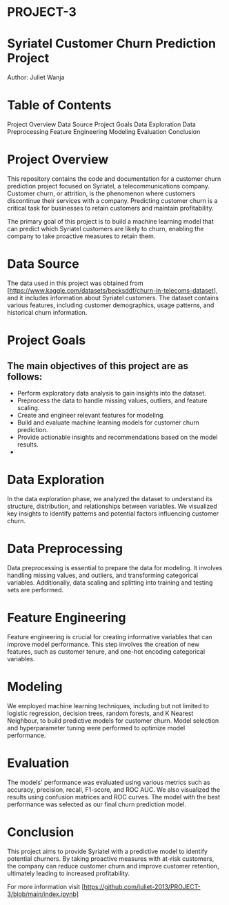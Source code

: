 # PROJECT-3
# Syriatel Customer Churn Prediction Project
   Author: Juliet Wanja

# Table of Contents
Project Overview
Data Source
Project Goals
Data Exploration
Data Preprocessing
Feature Engineering
Modeling
Evaluation
Conclusion

# Project Overview
This repository contains the code and documentation for a customer churn prediction project focused on Syriatel, a telecommunications company. Customer churn, or attrition, is the phenomenon where customers discontinue their services with a company. Predicting customer churn is a critical task for businesses to retain customers and maintain profitability.

The primary goal of this project is to build a machine learning model that can predict which Syriatel customers are likely to churn, enabling the company to take proactive measures to retain them.

# Data Source
The data used in this project was obtained from [https://www.kaggle.com/datasets/becksddf/churn-in-telecoms-dataset], and it includes information about Syriatel customers. The dataset contains various features, including customer demographics, usage patterns, and historical churn information.

# Project Goals
## The main objectives of this project are as follows:

* Perform exploratory data analysis to gain insights into the dataset.
* Preprocess the data to handle missing values, outliers, and feature scaling.
* Create and engineer relevant features for modeling.
* Build and evaluate machine learning models for customer churn prediction.
* Provide actionable insights and recommendations based on the model results.
* 
# Data Exploration
In the data exploration phase, we analyzed the dataset to understand its structure, distribution, and relationships between variables. We visualized key insights to identify patterns and potential factors influencing customer churn.

# Data Preprocessing
Data preprocessing is essential to prepare the data for modeling. It involves handling missing values, and outliers, and transforming categorical variables. Additionally, data scaling and splitting into training and testing sets are performed.

# Feature Engineering
Feature engineering is crucial for creating informative variables that can improve model performance. This step involves the creation of new features, such as customer tenure, and one-hot encoding categorical variables.

# Modeling
We employed machine learning techniques, including but not limited to logistic regression, decision trees, random forests, and K Nearest Neighbour, to build predictive models for customer churn. Model selection and hyperparameter tuning were performed to optimize model performance.

# Evaluation
The models' performance was evaluated using various metrics such as accuracy, precision, recall, F1-score, and ROC AUC. We also visualized the results using confusion matrices and ROC curves. The model with the best performance was selected as our final churn prediction model.

# Conclusion
This project aims to provide Syriatel with a predictive model to identify potential churners. By taking proactive measures with at-risk customers, the company can reduce customer churn and improve customer retention, ultimately leading to increased profitability.


For more information visit [https://github.com/juliet-2013/PROJECT-3/blob/main/index.ipynb]





